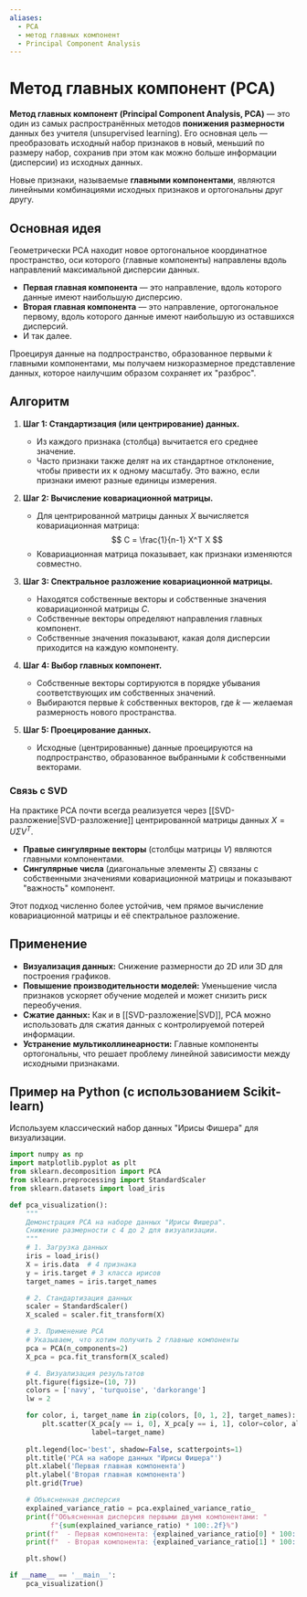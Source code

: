 ```yaml
---
aliases:
  - PCA
  - метод главных компонент
  - Principal Component Analysis
---
```

# Метод главных компонент (PCA)

**Метод главных компонент (Principal Component Analysis, PCA)** — это один из самых распространённых методов **понижения размерности** данных без учителя (unsupervised learning). Его основная цель — преобразовать исходный набор признаков в новый, меньший по размеру набор, сохранив при этом как можно больше информации (дисперсии) из исходных данных.

Новые признаки, называемые **главными компонентами**, являются линейными комбинациями исходных признаков и ортогональны друг другу.

## Основная идея

Геометрически PCA находит новое ортогональное координатное пространство, оси которого (главные компоненты) направлены вдоль направлений максимальной дисперсии данных.

*   **Первая главная компонента** — это направление, вдоль которого данные имеют наибольшую дисперсию.
*   **Вторая главная компонента** — это направление, ортогональное первому, вдоль которого данные имеют наибольшую из оставшихся дисперсий.
*   И так далее.

Проецируя данные на подпространство, образованное первыми $k$ главными компонентами, мы получаем низкоразмерное представление данных, которое наилучшим образом сохраняет их "разброс".

## Алгоритм

1.  **Шаг 1: Стандартизация (или центрирование) данных.**
    *   Из каждого признака (столбца) вычитается его среднее значение.
    *   Часто признаки также делят на их стандартное отклонение, чтобы привести их к одному масштабу. Это важно, если признаки имеют разные единицы измерения.

2.  **Шаг 2: Вычисление ковариационной матрицы.**
    *   Для центрированной матрицы данных $X$ вычисляется ковариационная матрица:
        $$ C = \frac{1}{n-1} X^T X $$
    *   Ковариационная матрица показывает, как признаки изменяются совместно.

3.  **Шаг 3: Спектральное разложение ковариационной матрицы.**
    *   Находятся собственные векторы и собственные значения ковариационной матрицы $C$.
    *   Собственные векторы определяют направления главных компонент.
    *   Собственные значения показывают, какая доля дисперсии приходится на каждую компоненту.

4.  **Шаг 4: Выбор главных компонент.**
    *   Собственные векторы сортируются в порядке убывания соответствующих им собственных значений.
    *   Выбираются первые $k$ собственных векторов, где $k$ — желаемая размерность нового пространства.

5.  **Шаг 5: Проецирование данных.**
    *   Исходные (центрированные) данные проецируются на подпространство, образованное выбранными $k$ собственными векторами.

### Связь с SVD

На практике PCA почти всегда реализуется через [[SVD-разложение|SVD-разложение]] центрированной матрицы данных $X = U \Sigma V^T$.
*   **Правые сингулярные векторы** (столбцы матрицы $V$) являются главными компонентами.
*   **Сингулярные числа** (диагональные элементы $\Sigma$) связаны с собственными значениями ковариационной матрицы и показывают "важность" компонент.

Этот подход численно более устойчив, чем прямое вычисление ковариационной матрицы и её спектральное разложение.

## Применение

*   **Визуализация данных:** Снижение размерности до 2D или 3D для построения графиков.
*   **Повышение производительности моделей:** Уменьшение числа признаков ускоряет обучение моделей и может снизить риск переобучения.
*   **Сжатие данных:** Как и в [[SVD-разложение|SVD]], PCA можно использовать для сжатия данных с контролируемой потерей информации.
*   **Устранение мультиколлинеарности:** Главные компоненты ортогональны, что решает проблему линейной зависимости между исходными признаками.

## Пример на Python (с использованием Scikit-learn)

Используем классический набор данных "Ирисы Фишера" для визуализации.

```python
import numpy as np
import matplotlib.pyplot as plt
from sklearn.decomposition import PCA
from sklearn.preprocessing import StandardScaler
from sklearn.datasets import load_iris

def pca_visualization():
    """
    Демонстрация PCA на наборе данных "Ирисы Фишера".
    Снижение размерности с 4 до 2 для визуализации.
    """
    # 1. Загрузка данных
    iris = load_iris()
    X = iris.data  # 4 признака
    y = iris.target # 3 класса ирисов
    target_names = iris.target_names

    # 2. Стандартизация данных
    scaler = StandardScaler()
    X_scaled = scaler.fit_transform(X)

    # 3. Применение PCA
    # Указываем, что хотим получить 2 главные компоненты
    pca = PCA(n_components=2)
    X_pca = pca.fit_transform(X_scaled)

    # 4. Визуализация результатов
    plt.figure(figsize=(10, 7))
    colors = ['navy', 'turquoise', 'darkorange']
    lw = 2

    for color, i, target_name in zip(colors, [0, 1, 2], target_names):
        plt.scatter(X_pca[y == i, 0], X_pca[y == i, 1], color=color, alpha=.8, lw=lw,
                    label=target_name)
    
    plt.legend(loc='best', shadow=False, scatterpoints=1)
    plt.title('PCA на наборе данных "Ирисы Фишера"')
    plt.xlabel('Первая главная компонента')
    plt.ylabel('Вторая главная компонента')
    plt.grid(True)

    # Объясненная дисперсия
    explained_variance_ratio = pca.explained_variance_ratio_
    print(f"Объясненная дисперсия первыми двумя компонентами: "
          f"{sum(explained_variance_ratio) * 100:.2f}%")
    print(f"  - Первая компонента: {explained_variance_ratio[0] * 100:.2f}%")
    print(f"  - Вторая компонента: {explained_variance_ratio[1] * 100:.2f}%")

    plt.show()

if __name__ == '__main__':
    pca_visualization()

```